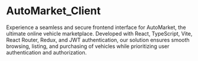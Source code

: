 # AutoMarket_Client
Experience a seamless and secure frontend interface for AutoMarket, the ultimate online vehicle marketplace. Developed with React, TypeScript, Vite, React Router, Redux, and JWT authentication, our solution ensures smooth browsing, listing, and purchasing of vehicles while prioritizing user authentication and authorization.

